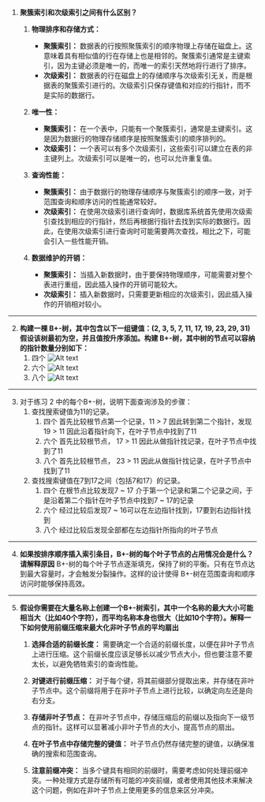 1. **聚簇索引和次级索引之间有什么区别？**

    1. **物理排序和存储方式：**
        - **聚簇索引：** 数据表的行按照聚簇索引的顺序物理上存储在磁盘上。这意味着具有相似值的行在存储上也是相邻的。聚簇索引通常是主键索引，因为主键必须是唯一的，而唯一的索引天然地将行进行了排序。
        - **次级索引：** 数据表的行在磁盘上的存储顺序与次级索引无关，而是根据表的聚簇索引进行的。次级索引只保存键值和对应的行指针，而不是实际的数据行。

    2. **唯一性：**
        - **聚簇索引：** 在一个表中，只能有一个聚簇索引，通常是主键索引。这是因为数据行的物理存储顺序是按照聚簇索引的顺序排列的。
        - **次级索引：** 一个表可以有多个次级索引，这些索引可以建立在表的非主键列上。次级索引可以是唯一的，也可以允许重复值。

    3. **查询性能：**
        - **聚簇索引：** 由于数据行的物理存储顺序与聚簇索引的顺序一致，对于范围查询和顺序访问的性能通常较好。
        - **次级索引：** 在使用次级索引进行查询时，数据库系统首先使用次级索引查找到相应的行指针，然后再根据行指针去找到实际的数据行。因此，在使用次级索引进行查询时可能需要两次查找，相比之下，可能会引入一些性能开销。

    4. **数据维护的开销：**
        - **聚簇索引：** 当插入新数据时，由于要保持物理顺序，可能需要对整个表进行重组，因此插入操作的开销可能较大。
        - **次级索引：** 插入新数据时，只需要更新相应的次级索引，因此插入操作的开销相对较小。

---

2. **构建一棵 B+-树，其中包含以下一组键值：(2, 3, 5, 7, 11, 17, 19, 23, 29, 31)假设该树最初为空，并且值按升序添加。构建 B+-树，其中树的节点可以容纳的指针数量分别如下：**
    1. 四个
        ![Alt text](image-1.png)
    2. 六个
        ![Alt text](image-2.png)
    3. 八个
        ![Alt text](image-3.png)

---

3. 对于练习 2 中的每个B+-树，说明下面查询涉及的步骤：
    1. 查找搜索键值为11的记录。
        1. 四个
            首先比较根节点第一个记录，11 > 7 因此转到第二个指针，发现 19 > 11 因此沿着指针向下，在叶子节点中找到了11
        2. 六个
            首先比较根节点， 17 > 11 因此从做指针找记录，在叶子节点中找到了11
        3. 八个
            首先比较根节点， 23 > 11 因此从做指针找记录，在叶子节点中找到了11
    2. 查找搜索键值在7到17之间（包括7和17）的记录。
        1. 四个
            在根节点比较发现7 ~ 17 介于第一个记录和第二个记录之间，于是沿着第二个指针在叶子节点中找到7 ~ 17的记录
        2. 六个
            经过比较后发现7 ~ 16可以在左边指针找到，17要到右边指针找到
        3. 八个
            经过比较后发现全部都在左边指针所指向的叶子节点

---

4. **如果按排序顺序插入索引条目，B+-树的每个叶子节点的占用情况会是什么？请解释原因**
    B+-树的每个叶子节点逐渐填充，保持了树的平衡。只有在节点达到最大容量时，才会触发分裂操作。这样的设计使得 B+-树在范围查询和顺序访问时能够保持高效。

---

5. **假设你需要在大量名称上创建一个B+-树索引，其中一个名称的最大大小可能相当大（比如40个字符），而平均名称本身也很大（比如10个字符）。解释一下如何使用前缀压缩来最大化非叶子节点的平均扇出**

    1. **选择合适的前缀长度：** 需要确定一个合适的前缀长度，以便在非叶子节点上进行压缩。这个前缀长度应该足够长以减少节点大小，但也要注意不要太长，以避免牺牲索引的查询性能。

    2. **对键进行前缀压缩：** 对于每个键，将其前缀部分提取出来，并存储在非叶子节点中。这个前缀将用于在非叶子节点上进行比较，以确定向左还是向右分支。

    3. **存储非叶子节点：** 在非叶子节点中，存储压缩后的前缀以及指向下一级节点的指针。这样可以显著减小非叶子节点的大小，提高节点的扇出。

    4. **在叶子节点中存储完整的键值：** 叶子节点仍然存储完整的键值，以确保准确的搜索和范围查询。

    5. **注意前缀冲突：** 当多个键具有相同的前缀时，需要考虑如何处理前缀冲突。一种处理方式是存储所有可能的冲突前缀，或者使用其他技术来解决这个问题，例如在非叶子节点上使用更多的信息来区分冲突。

